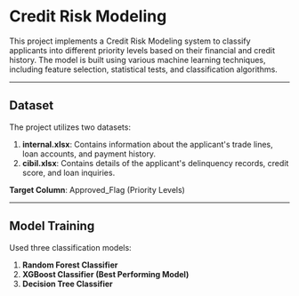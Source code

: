 # Credit Risk Modeling

This project implements a Credit Risk Modeling system to classify applicants into different priority levels based on their financial and credit history. The model is built using various machine learning techniques, including feature selection, statistical tests, and classification algorithms.

---

## Dataset

The project utilizes two datasets:
1. **internal.xlsx**: Contains information about the applicant's trade lines, loan accounts, and payment history.
2. **cibil.xlsx**: Contains details of the applicant's delinquency records, credit score, and loan inquiries.

  **Target Column**: Approved_Flag (Priority Levels)

---

## Model Training

Used three classification models:

1. **Random Forest Classifier**
1. **XGBoost Classifier (Best Performing Model)**
1. **Decision Tree Classifier**




